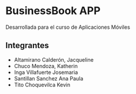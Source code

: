 # BusinessBook APP
Desarrollada para el curso de Aplicaciones Móviles

## Integrantes
* Altamirano Calderón, Jacqueline
* Chuco Mendoza, Katherin
* Inga Villafuerte Josemaria
* Santillan Sanchez Ana Paula
* Tito Choquevilca Kevin
